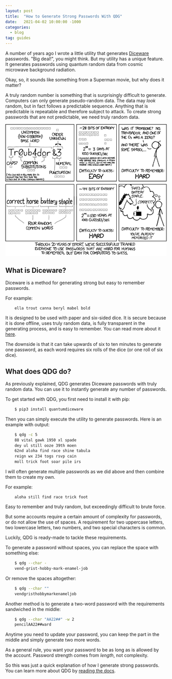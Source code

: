 ```yaml
---
layout: post
title:  "How to Generate Strong Passwords With QDG"
date:   2021-04-02 10:00:00 -1000
categories:
  - blog
tag: guides
---
```


A number of years ago I wrote a little utility that generates [Diceware](https://theworld.com/~reinhold/diceware.html) passwords. "Big deal!", you might think. But my utility has a unique feature. It generates passwords using quantum random data from cosmic microwave background radiation.

Okay, so, it sounds like something from a Superman movie, but why does it matter?

A truly random number is something that is surprisingly difficult to generate. Computers can only generate pseudo-random data. The data may *look* random, but in fact follows a predictable sequence. Anything that is predictable is repeatable and therefore subject to attack. To create strong passwords that are not predictable, we need truly random data.

![XKCD](/assets/images/password_strength.png)

## What is Diceware?

Diceware is a method for generating strong but easy to remember passwords.

For example:

```
    ella trout canna beryl mabel bold
```

It is designed to be used with paper and six-sided dice. It is secure because it is done offline, uses truly random data, is fully transparent in the generating process, and is easy to remember. You can read more about it [here](https://theworld.com/~reinhold/diceware.html).

The downside is that it can take upwards of six to ten minutes to generate one password, as each word requires six rolls of the dice (or one roll of six dice).

## What does QDG do?

As previously explained, QDG generates Diceware passwords with truly random data. You can use it to instantly generate any number of passwords.

To get started with QDG, you first need to install it with pip:

```sh
    $ pip3 install quantumdiceware
```

Then you can simply execute the utility to generate passwords. Here is an example with output:

```sh
    $ qdg -c 5
    88 vital gawk 1950 xl spade
    dey ul still ooze 39th moen
    62nd aloha find race shine tabula
    reign wx 234 togs rsvp cain
    moll trick foot soar pile irs
```

I will often generate multiple passwords as we did above and then combine them to create my own.

For example:

```
    aloha still find race trick foot
```

Easy to remember and truly random, but exceedingly difficult to brute force.

But some accounts require a certain amount of complexity for passwords, or do not allow the use of spaces. A requirement for two uppercase letters, two lowercase letters, two numbers, and two special characters is common.

Luckily, QDG is ready-made to tackle these requirements.

To generate a password without spaces, you can replace the space with something else:

```sh
    $ qdg --char -
    vend-grist-hobby-mark-enamel-job
```

Or remove the spaces altogether:

```sh
    $ qdg --char ""
    vendgristhobbymarkenameljob
```

Another method is to generate a two-word password with the requirements sandwiched in the middle:

```sh
    $ qdg --char "AA22##" -w 2
    pencilAA22##ward
```

Anytime you need to update your password, you can keep the part in the middle and simply generate two more words.

As a general rule, you want your password to be as long as is allowed by the account. Password strength comes from *length*, not complexity.

So this was just a quick explanation of how I generate strong passwords. You can learn more about QDG by [reading the docs](http://qdg.readthedocs.io/).